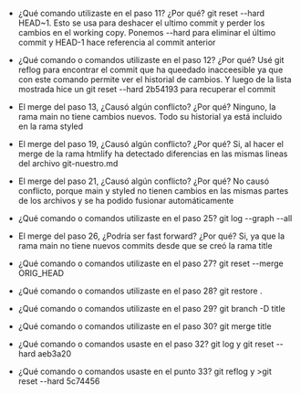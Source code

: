 - ¿Qué comando utilizaste en el paso 11? ¿Por qué?
    git reset --hard HEAD~1. Esto se usa para deshacer el ultimo commit y perder los cambios en el working copy. Ponemos --hard para eliminar el último commit y HEAD-1 hace referencia al commit anterior

- ¿Qué comando o comandos utilizaste en el paso 12? ¿Por qué?
    Usé git reflog para encontrar el commit que ha queedado inacceesible ya que con este comando permite ver el historial de cambios. Y luego de la lista mostrada hice un git reset --hard 2b54193 para recuperar el commit

-  El merge del paso 13, ¿Causó algún conflicto? ¿Por qué?
    Ninguno, la rama main no tiene cambios nuevos. Todo su historial ya está incluido en la rama styled 

- El merge del paso 19, ¿Causó algún conflicto? ¿Por qué?
    Si, al hacer el merge de la rama htmlify ha detectado diferencias en las mismas lineas del archivo git-nuestro.md

 - El merge del paso 21, ¿Causó algún conflicto? ¿Por qué?
    No causó conflicto, porque main y styled no tienen cambios en las mismas partes de los archivos y se ha podido fusionar automáticamente

- ¿Qué comando o comandos utilizaste en el paso 25?
    git log --graph --all    

- El merge del paso 26, ¿Podría ser fast forward? ¿Por qué?
    Si, ya que la rama main no tiene nuevos commits desde que se creó la rama title   

- ¿Qué comando o comandos utilizaste en el paso 27?
    git reset --merge ORIG_HEAD 

- ¿Qué comando o comandos utilizaste en el paso 28?
	git restore .

- ¿Qué comando o comandos utilizaste en el paso 29?
	git branch -D title

- ¿Qué comando o comandos utilizaste en el paso 30?
	git merge title

- ¿Qué comando o comandos usaste en el paso 32?
	git log  y git reset --hard aeb3a20 

- ¿Qué comando o comandos usaste en el punto 33?
	git reflog y >git reset --hard 5c74456
